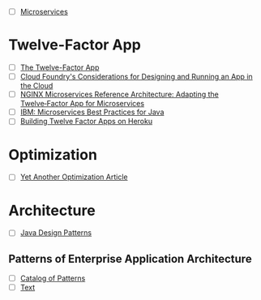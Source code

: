 - [ ] [Microservices](https://martinfowler.com/articles/microservices.html)

# Twelve-Factor App
- [ ] [The Twelve-Factor App](https://12factor.net/)
- [ ] [Cloud Foundry's Considerations for Designing and Running an App in the Cloud](https://docs.cloudfoundry.org/devguide/deploy-apps/prepare-to-deploy.html)
- [ ] [NGINX Microservices Reference Architecture: Adapting the Twelve‑Factor App for Microservices](https://www.nginx.com/blog/microservices-reference-architecture-nginx-twelve-factor-app/)
- [ ] [IBM: Microservices Best Practices for Java](https://www.redbooks.ibm.com/redbooks/pdfs/sg248357.pdf)
- [ ] [Building Twelve Factor Apps on Heroku](https://blog.heroku.com/twelve-factor-apps)

# Optimization
- [ ] [Yet Another Optimization Article](https://www.martinfowler.com/ieeeSoftware/yetOptimization.pdf)

# Architecture
- [ ] [Java Design Patterns](https://java-design-patterns.com/)

## Patterns of Enterprise Application Architecture
- [ ] [Catalog of Patterns](https://www.martinfowler.com/eaaCatalog/)
- [ ] [Text](http://ce.sharif.edu/courses/97-98/2/ce418-1/resources/root/Books/Patterns%20of%20Enterprise%20Application%20Architecture%20-%20Martin%20Fowler.pdf)